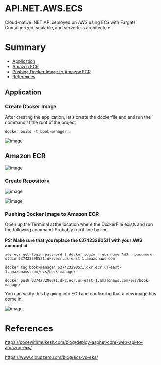 # API.NET.AWS.ECS
Cloud-native .NET API deployed on AWS using ECS with Fargate. Containerized, scalable, and serverless architecture

# Summary
- [Application](#application)
- [Amazon ECR](#amazon-ecr)
- [Pushing Docker Image to Amazon ECR](#pushing-docker-image-to-amazon-ecr)
- [References](#references)



## Application

### Create Docker Image
After creating the application, let’s create the dockerfile and and run the command at the root of the project

```
docker build -t book-manager .
```

![image](https://github.com/user-attachments/assets/b3a30418-9006-40d0-8f9f-7682b90c435a)


## Amazon ECR

![image](https://github.com/user-attachments/assets/0a764a2d-8e5c-4839-93d6-4ae536db2c11)


### Create Repository

![image](https://github.com/user-attachments/assets/08c862a3-6bef-4148-899f-601715e13f80)

![image](https://github.com/user-attachments/assets/da7e1a76-8836-4646-8fce-e91460a8cab7)

### Pushing Docker Image to Amazon ECR

Open up the Terminal at the location where the DockerFile exists and run the following command. Probably run it line by line.</br>
</br> **PS: Make sure that you replace the 637423290521 with your AWS account id**


```
aws ecr get-login-password | docker login --username AWS --password-stdin 637423290521.dkr.ecr.us-east-1.amazonaws.com
```


```
docker tag book-manager 637423290521.dkr.ecr.us-east-1.amazonaws.com/ecs/book-manager
```

```
docker push 637423290521.dkr.ecr.us-east-1.amazonaws.com/ecs/book-manager
```

You can verify this by going into ECR and confirming that a new image has come in.

![image](https://github.com/user-attachments/assets/edf2b424-1b8e-4578-8acc-e49544861389)


# References
https://codewithmukesh.com/blog/deploy-aspnet-core-web-api-to-amazon-ecs/

https://www.cloudzero.com/blog/ecs-vs-eks/
